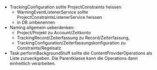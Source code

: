 * TrackingConfiguration sollte ProjectConstraints heissen
    * WarningEventListenerService sollte ProjectConstraintsListenerService heissen
    * in DB umbenennen
* Naming allgemein ueberdenken: 
    * Project/Projekt zu Account/Zeitkonto
    * TrackingRecord/Zeiterfassung zu Record/Zeiterfassung, 
    * TrackingConfiguration/Zeiterfassungskonfiguration zu Constraints/Regelsatz
* Task.performBackgroundStuff sollte die ContentProviderOperations als Liste zurueckgeben. Die Parentklasse kann die Operations dann einheitlich verarbeiten.